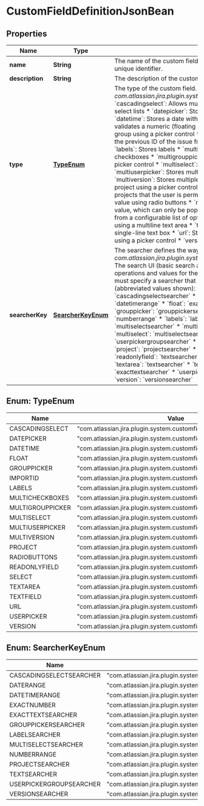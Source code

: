 

# CustomFieldDefinitionJsonBean


## Properties

Name | Type | Description | Notes
------------ | ------------- | ------------- | -------------
**name** | **String** | The name of the custom field, which is displayed in Jira. This is not the unique identifier. | 
**description** | **String** | The description of the custom field, which is displayed in Jira. |  [optional]
**type** | [**TypeEnum**](#TypeEnum) | The type of the custom field. For example, *com.atlassian.jira.plugin.system.customfieldtypes:grouppicker*.   *  &#x60;cascadingselect&#x60;: Allows multiple values to be selected using two select lists  *  &#x60;datepicker&#x60;: Stores a date using a picker control  *  &#x60;datetime&#x60;: Stores a date with a time component  *  &#x60;float&#x60;: Stores and validates a numeric (floating point) input  *  &#x60;grouppicker&#x60;: Stores a user group using a picker control  *  &#x60;importid&#x60;: A read-only field that stores the previous ID of the issue from the system that it was imported from  *  &#x60;labels&#x60;: Stores labels  *  &#x60;multicheckboxes&#x60;: Stores multiple values using checkboxes  *  &#x60;multigrouppicker&#x60;: Stores multiple user groups using a picker control  *  &#x60;multiselect&#x60;: Stores multiple values using a select list  *  &#x60;multiuserpicker&#x60;: Stores multiple users using a picker control  *  &#x60;multiversion&#x60;: Stores multiple versions from the versions available in a project using a picker control  *  &#x60;project&#x60;: Stores a project from a list of projects that the user is permitted to view  *  &#x60;radiobuttons&#x60;: Stores a value using radio buttons  *  &#x60;readonlyfield&#x60;: Stores a read-only text value, which can only be populated via the API  *  &#x60;select&#x60;: Stores a value from a configurable list of options  *  &#x60;textarea&#x60;: Stores a long text string using a multiline text area  *  &#x60;textfield&#x60;: Stores a text string using a single-line text box  *  &#x60;url&#x60;: Stores a URL  *  &#x60;userpicker&#x60;: Stores a user using a picker control  *  &#x60;version&#x60;: Stores a version using a picker control | 
**searcherKey** | [**SearcherKeyEnum**](#SearcherKeyEnum) | The searcher defines the way the field is searched in Jira. For example, *com.atlassian.jira.plugin.system.customfieldtypes:grouppickersearcher*.   The search UI (basic search and JQL search) will display different operations and values for the field, based on the field searcher. You must specify a searcher that is valid for the field type, as listed below (abbreviated values shown):   *  &#x60;cascadingselect&#x60;: &#x60;cascadingselectsearcher&#x60;  *  &#x60;datepicker&#x60;: &#x60;daterange&#x60;  *  &#x60;datetime&#x60;: &#x60;datetimerange&#x60;  *  &#x60;float&#x60;: &#x60;exactnumber&#x60; or &#x60;numberrange&#x60;  *  &#x60;grouppicker&#x60;: &#x60;grouppickersearcher&#x60;  *  &#x60;importid&#x60;: &#x60;exactnumber&#x60; or &#x60;numberrange&#x60;  *  &#x60;labels&#x60;: &#x60;labelsearcher&#x60;  *  &#x60;multicheckboxes&#x60;: &#x60;multiselectsearcher&#x60;  *  &#x60;multigrouppicker&#x60;: &#x60;multiselectsearcher&#x60;  *  &#x60;multiselect&#x60;: &#x60;multiselectsearcher&#x60;  *  &#x60;multiuserpicker&#x60;: &#x60;userpickergroupsearcher&#x60;  *  &#x60;multiversion&#x60;: &#x60;versionsearcher&#x60;  *  &#x60;project&#x60;: &#x60;projectsearcher&#x60;  *  &#x60;radiobuttons&#x60;: &#x60;multiselectsearcher&#x60;  *  &#x60;readonlyfield&#x60;: &#x60;textsearcher&#x60;  *  &#x60;select&#x60;: &#x60;multiselectsearcher&#x60;  *  &#x60;textarea&#x60;: &#x60;textsearcher&#x60;  *  &#x60;textfield&#x60;: &#x60;textsearcher&#x60;  *  &#x60;url&#x60;: &#x60;exacttextsearcher&#x60;  *  &#x60;userpicker&#x60;: &#x60;userpickergroupsearcher&#x60;  *  &#x60;version&#x60;: &#x60;versionsearcher&#x60; |  [optional]



## Enum: TypeEnum

Name | Value
---- | -----
CASCADINGSELECT | &quot;com.atlassian.jira.plugin.system.customfieldtypes:cascadingselect&quot;
DATEPICKER | &quot;com.atlassian.jira.plugin.system.customfieldtypes:datepicker&quot;
DATETIME | &quot;com.atlassian.jira.plugin.system.customfieldtypes:datetime&quot;
FLOAT | &quot;com.atlassian.jira.plugin.system.customfieldtypes:float&quot;
GROUPPICKER | &quot;com.atlassian.jira.plugin.system.customfieldtypes:grouppicker&quot;
IMPORTID | &quot;com.atlassian.jira.plugin.system.customfieldtypes:importid&quot;
LABELS | &quot;com.atlassian.jira.plugin.system.customfieldtypes:labels&quot;
MULTICHECKBOXES | &quot;com.atlassian.jira.plugin.system.customfieldtypes:multicheckboxes&quot;
MULTIGROUPPICKER | &quot;com.atlassian.jira.plugin.system.customfieldtypes:multigrouppicker&quot;
MULTISELECT | &quot;com.atlassian.jira.plugin.system.customfieldtypes:multiselect&quot;
MULTIUSERPICKER | &quot;com.atlassian.jira.plugin.system.customfieldtypes:multiuserpicker&quot;
MULTIVERSION | &quot;com.atlassian.jira.plugin.system.customfieldtypes:multiversion&quot;
PROJECT | &quot;com.atlassian.jira.plugin.system.customfieldtypes:project&quot;
RADIOBUTTONS | &quot;com.atlassian.jira.plugin.system.customfieldtypes:radiobuttons&quot;
READONLYFIELD | &quot;com.atlassian.jira.plugin.system.customfieldtypes:readonlyfield&quot;
SELECT | &quot;com.atlassian.jira.plugin.system.customfieldtypes:select&quot;
TEXTAREA | &quot;com.atlassian.jira.plugin.system.customfieldtypes:textarea&quot;
TEXTFIELD | &quot;com.atlassian.jira.plugin.system.customfieldtypes:textfield&quot;
URL | &quot;com.atlassian.jira.plugin.system.customfieldtypes:url&quot;
USERPICKER | &quot;com.atlassian.jira.plugin.system.customfieldtypes:userpicker&quot;
VERSION | &quot;com.atlassian.jira.plugin.system.customfieldtypes:version&quot;



## Enum: SearcherKeyEnum

Name | Value
---- | -----
CASCADINGSELECTSEARCHER | &quot;com.atlassian.jira.plugin.system.customfieldtypes:cascadingselectsearcher&quot;
DATERANGE | &quot;com.atlassian.jira.plugin.system.customfieldtypes:daterange&quot;
DATETIMERANGE | &quot;com.atlassian.jira.plugin.system.customfieldtypes:datetimerange&quot;
EXACTNUMBER | &quot;com.atlassian.jira.plugin.system.customfieldtypes:exactnumber&quot;
EXACTTEXTSEARCHER | &quot;com.atlassian.jira.plugin.system.customfieldtypes:exacttextsearcher&quot;
GROUPPICKERSEARCHER | &quot;com.atlassian.jira.plugin.system.customfieldtypes:grouppickersearcher&quot;
LABELSEARCHER | &quot;com.atlassian.jira.plugin.system.customfieldtypes:labelsearcher&quot;
MULTISELECTSEARCHER | &quot;com.atlassian.jira.plugin.system.customfieldtypes:multiselectsearcher&quot;
NUMBERRANGE | &quot;com.atlassian.jira.plugin.system.customfieldtypes:numberrange&quot;
PROJECTSEARCHER | &quot;com.atlassian.jira.plugin.system.customfieldtypes:projectsearcher&quot;
TEXTSEARCHER | &quot;com.atlassian.jira.plugin.system.customfieldtypes:textsearcher&quot;
USERPICKERGROUPSEARCHER | &quot;com.atlassian.jira.plugin.system.customfieldtypes:userpickergroupsearcher&quot;
VERSIONSEARCHER | &quot;com.atlassian.jira.plugin.system.customfieldtypes:versionsearcher&quot;



